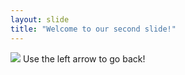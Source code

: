 ```yaml
---
layout: slide
title: "Welcome to our second slide!"
---
```

![](https://i.kym-cdn.com/entries/icons/facebook/000/006/877/707538ef3afa883c1d146b42cf01bac2.jpg)
Use the left arrow to go back!
